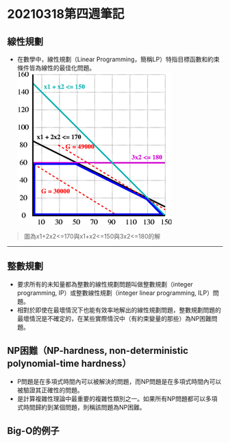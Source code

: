 # 20210318第四週筆記
## 線性規劃
* 在數學中，線性規劃（Linear Programming，簡稱LP）特指目標函數和約束條件皆為線性的最佳化問題。
![linear-programing](https://github.com/cycyucheng1010/ai109b/blob/main/Note/360px-Linear_programming_polytope.png)
> 圖為x1+2x2<=170與x1+x2<=150與3x2<=180的解
---
## 整數規劃
* 要求所有的未知量都為整數的線性規劃問題叫做整數規劃（integer programming, IP）或整數線性規劃（integer linear programming, ILP）問題。
* 相對於即使在最壞情況下也能有效率地解出的線性規劃問題，整數規劃問題的最壞情況是不確定的，在某些實際情況中（有約束變量的那些）為NP困難問題。
## NP困難（NP-hardness, non-deterministic polynomial-time hardness）
* P問題是在多項式時間內可以被解決的問題，而NP問題是在多項式時間內可以被驗證其正確性的問題。
* 是計算複雜性理論中最重要的複雜性類別之一。如果所有NP問題都可以多項式時間歸約到某個問題，則稱該問題為NP困難。
## Big-O的例子
